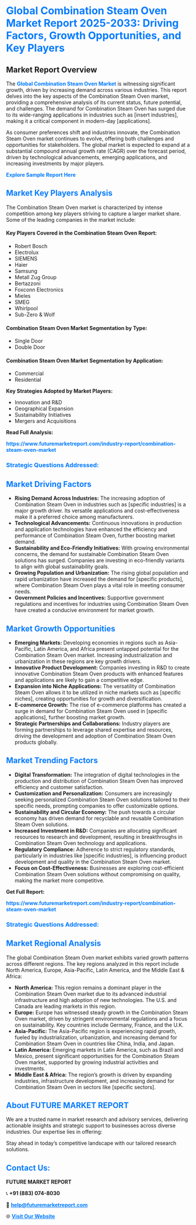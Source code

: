 <h1 style="color: #007BFF;">Global Combination Steam Oven Market Report 2025-2033: Driving Factors, Growth Opportunities, and Key Players</h1>

<section id="overview">
<h2>Market Report Overview</h2>
<p>The <a href="https://www.futuremarketreport.com/industry-report/combination-steam-oven-market" style="color: #007BFF; text-decoration: none;"><strong>Global Combination Steam Oven Market</strong></a> is witnessing significant growth, driven by increasing demand across various industries. This report delves into the key aspects of the Combination Steam Oven market, providing a comprehensive analysis of its current status, future potential, and challenges. The demand for Combination Steam Oven has surged due to its wide-ranging applications in industries such as [insert industries], making it a critical component in modern-day [applications].</p>
<p>As consumer preferences shift and industries innovate, the Combination Steam Oven market continues to evolve, offering both challenges and opportunities for stakeholders. The global market is expected to expand at a substantial compound annual growth rate (CAGR) over the forecast period, driven by technological advancements, emerging applications, and increasing investments by major players.</p>
</section>

<section id="overview">
<p><a href="https://www.futuremarketreport.com/request-sample/reportId=91427" style="color: #007BFF; text-decoration: none;"><strong>Explore Sample Report Here</strong></a></p>
</section>

<section id="key-players">
<h2 style="color: #007BFF;">Market Key Players Analysis</h2>
<p>The Combination Steam Oven market is characterized by intense competition among key players striving to capture a larger market share. Some of the leading companies in the market include:</p>
<h4>Key Players Covered in the Combination Steam Oven Report:</h4>
<ul><li>Robert Bosch</li><li>Electrolux</li><li>SIEMENS</li><li>Haier</li><li>Samsung</li><li>Metall Zug Group</li><li>Bertazzoni</li><li>Foxconn Electronics</li><li>Mieles</li><li>SMEG</li><li>Whirlpool</li><li>Sub-Zero &amp; Wolf</li></ul>
<h4>Combination Steam Oven Market Segmentation by Type:</h4>
<ul><li>Single Door</li><li>Double Door</li></ul>

<h4>Combination Steam Oven Market Segmentation by Application:</h4>
<ul><li>Commercial</li><li>Residential</li></ul>
<p><strong>Key Strategies Adopted by Market Players:</strong></p>
<ul>
<li>Innovation and R&D</li>
<li>Geographical Expansion</li>
<li>Sustainability Initiatives</li>
<li>Mergers and Acquisitions</li>
</ul>
</section>

<section>
<p><strong>Read Full Analysis: </strong></p><a href="https://www.futuremarketreport.com/industry-report/combination-steam-oven-market" style="color: #007BFF; text-decoration: none;"><strong>https://www.futuremarketreport.com/industry-report/combination-steam-oven-market</strong></a>
<h3 style="color: #007BFF;">Strategic Questions Addressed:</h3>
</section>

<section id="driving-factors">
<h2 style="color: #007BFF;">Market Driving Factors</h2>
<ul>
<li><strong>Rising Demand Across Industries:</strong> The increasing adoption of Combination Steam Oven in industries such as [specific industries] is a major growth driver. Its versatile applications and cost-effectiveness make it a preferred choice among manufacturers.</li>
<li><strong>Technological Advancements:</strong> Continuous innovations in production and application technologies have enhanced the efficiency and performance of Combination Steam Oven, further boosting market demand.</li>
<li><strong>Sustainability and Eco-Friendly Initiatives:</strong> With growing environmental concerns, the demand for sustainable Combination Steam Oven solutions has surged. Companies are investing in eco-friendly variants to align with global sustainability goals.</li>
<li><strong>Growing Population and Urbanization:</strong> The rising global population and rapid urbanization have increased the demand for [specific products], where Combination Steam Oven plays a vital role in meeting consumer needs.</li>
<li><strong>Government Policies and Incentives:</strong> Supportive government regulations and incentives for industries using Combination Steam Oven have created a conducive environment for market growth.</li>
</ul>
</section>

<section id="growth-opportunities">
<h2 style="color: #007BFF;">Market Growth Opportunities</h2>
<ul>
<li><strong>Emerging Markets:</strong> Developing economies in regions such as Asia-Pacific, Latin America, and Africa present untapped potential for the Combination Steam Oven market. Increasing industrialization and urbanization in these regions are key growth drivers.</li>
<li><strong>Innovative Product Development:</strong> Companies investing in R&D to create innovative Combination Steam Oven products with enhanced features and applications are likely to gain a competitive edge.</li>
<li><strong>Expansion into Niche Applications:</strong> The versatility of Combination Steam Oven allows it to be utilized in niche markets such as [specific niches], creating opportunities for growth and diversification.</li>
<li><strong>E-commerce Growth:</strong> The rise of e-commerce platforms has created a surge in demand for Combination Steam Oven used in [specific applications], further boosting market growth.</li>
<li><strong>Strategic Partnerships and Collaborations:</strong> Industry players are forming partnerships to leverage shared expertise and resources, driving the development and adoption of Combination Steam Oven products globally.</li>
</ul>
</section>

<section id="trending-factors">
<h2 style="color: #007BFF;">Market Trending Factors</h2>
<ul>
<li><strong>Digital Transformation:</strong> The integration of digital technologies in the production and distribution of Combination Steam Oven has improved efficiency and customer satisfaction.</li>
<li><strong>Customization and Personalization:</strong> Consumers are increasingly seeking personalized Combination Steam Oven solutions tailored to their specific needs, prompting companies to offer customizable options.</li>
<li><strong>Sustainability and Circular Economy:</strong> The push towards a circular economy has driven demand for recyclable and reusable Combination Steam Oven solutions.</li>
<li><strong>Increased Investment in R&D:</strong> Companies are allocating significant resources to research and development, resulting in breakthroughs in Combination Steam Oven technology and applications.</li>
<li><strong>Regulatory Compliance:</strong> Adherence to strict regulatory standards, particularly in industries like [specific industries], is influencing product development and quality in the Combination Steam Oven market.</li>
<li><strong>Focus on Cost-Effectiveness:</strong> Businesses are exploring cost-efficient Combination Steam Oven solutions without compromising on quality, making the market more competitive.</li>
</ul>
</section>

<section>
<p><strong>Get Full Report: </strong></p><a href="https://www.futuremarketreport.com/industry-report/combination-steam-oven-market" style="color: #007BFF; text-decoration: none;"><strong>https://www.futuremarketreport.com/industry-report/combination-steam-oven-market</strong></a>
<h3 style="color: #007BFF;">Strategic Questions Addressed:</h3>
</section>


<section id="regional-analysis">
<h2 style="color: #007BFF;">Market Regional Analysis</h2>
<p>The global Combination Steam Oven market exhibits varied growth patterns across different regions. The key regions analyzed in this report include North America, Europe, Asia-Pacific, Latin America, and the Middle East & Africa:</p>
<ul>
<li><strong>North America:</strong> This region remains a dominant player in the Combination Steam Oven market due to its advanced industrial infrastructure and high adoption of new technologies. The U.S. and Canada are leading markets in this region.</li>
<li><strong>Europe:</strong> Europe has witnessed steady growth in the Combination Steam Oven market, driven by stringent environmental regulations and a focus on sustainability. Key countries include Germany, France, and the U.K.</li>
<li><strong>Asia-Pacific:</strong> The Asia-Pacific region is experiencing rapid growth, fueled by industrialization, urbanization, and increasing demand for Combination Steam Oven in countries like China, India, and Japan.</li>
<li><strong>Latin America:</strong> Emerging markets in Latin America, such as Brazil and Mexico, present significant opportunities for the Combination Steam Oven market, supported by growing industrial activities and investments.</li>
<li><strong>Middle East & Africa:</strong> The region’s growth is driven by expanding industries, infrastructure development, and increasing demand for Combination Steam Oven in sectors like [specific sectors].</li>
</ul>
</section>

<footer>
<h2 style="color: #007BFF;">About FUTURE MARKET REPORT</h2>
<p>We are a trusted name in market research and advisory services, delivering actionable insights and strategic support to businesses across diverse industries. Our expertise lies in offering:</p>

<p>Stay ahead in today’s competitive landscape with our tailored research solutions.</p>

<h2 style="color: #007BFF;">Contact Us:</h2>
<p><strong>FUTURE MARKET REPORT</strong></p>
<p>📞 <strong>+91 (883) 074-8030</strong></p>
<p>📧 <strong><a href="mailto:help@futuremarketreport.com" style="color: #007BFF;">help@futuremarketreport.com</a></strong></p>
<p>🌐 <strong><a href="https://www.futuremarketreport.com/" style="color: #007BFF;">Visit Our Website</a></strong></p>
</footer>